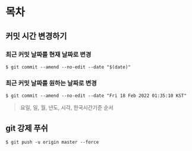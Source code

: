 # 목차

## 커밋 시간 변경하기
### 최근 커밋 날짜를 현재 날짜로 변경
````
$ git commit --amend --no-edit --date "$(date)"
````

### 최근 커밋 날짜를 원하는 날짜로 변경
````
$ git commit --amend --no-edit --date "Fri 18 Feb 2022 01:35:10 KST"
````
> 요일, 일, 월, 년도, 시각, 한국시간기준 순서

## git 강제 푸쉬
````
$ git push -u origin master --force
````

